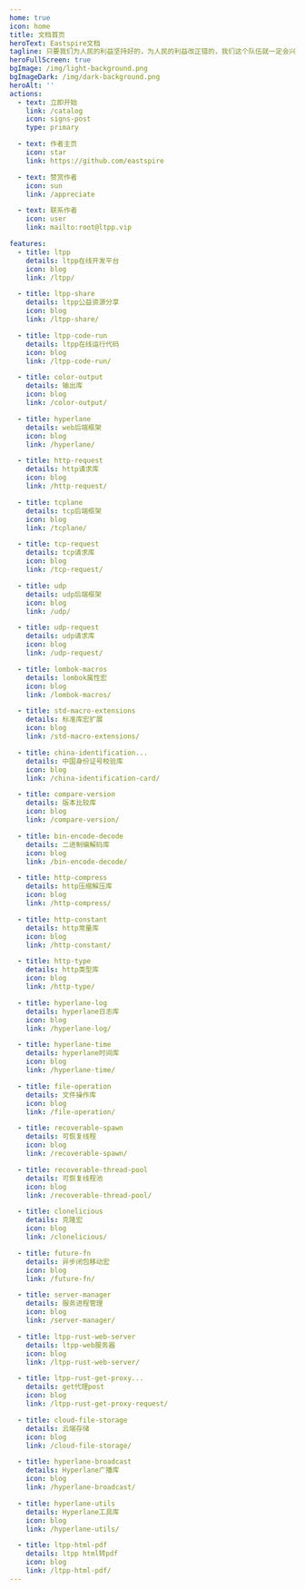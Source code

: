 ```yaml
---
home: true
icon: home
title: 文档首页
heroText: Eastspire文档
tagline: 只要我们为人民的利益坚持好的，为人民的利益改正错的，我们这个队伍就一定会兴旺起来。
heroFullScreen: true
bgImage: /img/light-background.png
bgImageDark: /img/dark-background.png
heroAlt: ''
actions:
  - text: 立即开始
    link: /catalog
    icon: signs-post
    type: primary

  - text: 作者主页
    icon: star
    link: https://github.com/eastspire

  - text: 赞赏作者
    icon: sun
    link: /appreciate

  - text: 联系作者
    icon: user
    link: mailto:root@ltpp.vip

features:
  - title: ltpp
    details: ltpp在线开发平台
    icon: blog
    link: /ltpp/

  - title: ltpp-share
    details: ltpp公益资源分享
    icon: blog
    link: /ltpp-share/

  - title: ltpp-code-run
    details: ltpp在线运行代码
    icon: blog
    link: /ltpp-code-run/

  - title: color-output
    details: 输出库
    icon: blog
    link: /color-output/

  - title: hyperlane
    details: web后端框架
    icon: blog
    link: /hyperlane/

  - title: http-request
    details: http请求库
    icon: blog
    link: /http-request/

  - title: tcplane
    details: tcp后端框架
    icon: blog
    link: /tcplane/

  - title: tcp-request
    details: tcp请求库
    icon: blog
    link: /tcp-request/

  - title: udp
    details: udp后端框架
    icon: blog
    link: /udp/

  - title: udp-request
    details: udp请求库
    icon: blog
    link: /udp-request/

  - title: lombok-macros
    details: lombok属性宏
    icon: blog
    link: /lombok-macros/

  - title: std-macro-extensions
    details: 标准库宏扩展
    icon: blog
    link: /std-macro-extensions/

  - title: china-identification...
    details: 中国身份证号校验库
    icon: blog
    link: /china-identification-card/

  - title: compare-version
    details: 版本比较库
    icon: blog
    link: /compare-version/

  - title: bin-encode-decode
    details: 二进制编解码库
    icon: blog
    link: /bin-encode-decode/

  - title: http-compress
    details: http压缩解压库
    icon: blog
    link: /http-compress/

  - title: http-constant
    details: http常量库
    icon: blog
    link: /http-constant/

  - title: http-type
    details: http类型库
    icon: blog
    link: /http-type/

  - title: hyperlane-log
    details: hyperlane日志库
    icon: blog
    link: /hyperlane-log/

  - title: hyperlane-time
    details: hyperlane时间库
    icon: blog
    link: /hyperlane-time/

  - title: file-operation
    details: 文件操作库
    icon: blog
    link: /file-operation/

  - title: recoverable-spawn
    details: 可恢复线程
    icon: blog
    link: /recoverable-spawn/

  - title: recoverable-thread-pool
    details: 可恢复线程池
    icon: blog
    link: /recoverable-thread-pool/

  - title: clonelicious
    details: 克隆宏
    icon: blog
    link: /clonelicious/

  - title: future-fn
    details: 异步闭包移动宏
    icon: blog
    link: /future-fn/

  - title: server-manager
    details: 服务进程管理
    icon: blog
    link: /server-manager/

  - title: ltpp-rust-web-server
    details: ltpp-web服务器
    icon: blog
    link: /ltpp-rust-web-server/

  - title: ltpp-rust-get-proxy...
    details: get代理post
    icon: blog
    link: /ltpp-rust-get-proxy-request/

  - title: cloud-file-storage
    details: 云端存储
    icon: blog
    link: /cloud-file-storage/

  - title: hyperlane-broadcast
    details: Hyperlane广播库
    icon: blog
    link: /hyperlane-broadcast/

  - title: hyperlane-utils
    details: Hyperlane工具库
    icon: blog
    link: /hyperlane-utils/

  - title: ltpp-html-pdf
    details: ltpp html转pdf
    icon: blog
    link: /ltpp-html-pdf/
---
```


<div class="center">
  <img class="no-click" src="https://eastspire.github.io/eastspire/metrics.svg" alt="">
</div>

<Bottom />
